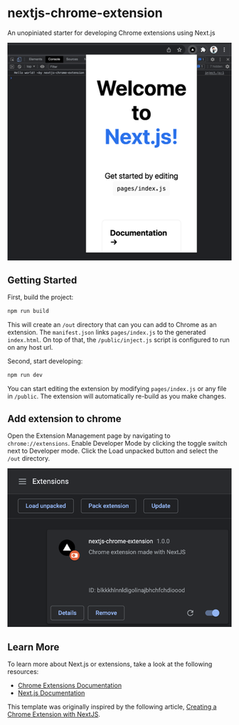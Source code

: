 # nextjs-chrome-extension

An unopiniated starter for developing Chrome extensions using Next.js

<p align="center">
<img src="/images/nextjs-chrome-extension.png" alt="Screenshot of nextjs-chrome-extension" width="616">
</p>
  
## Getting Started

First, build the project:
```bash
npm run build
```
This will create an `/out` directory that can you can add to Chrome as an extension. The `manifest.json` links `pages/index.js` to the generated `index.html`. On top of that, the `/public/inject.js` script is configured to run on any host url.

Second, start developing:
```bash
npm run dev
```
You can start editing the extension by modifying `pages/index.js` or any file in `/public`. The extension will automatically re-build as you make changes.

## Add extension to chrome

Open the Extension Management page by navigating to `chrome://extensions`. Enable Developer Mode by clicking the toggle switch next to Developer mode. Click the Load unpacked button and select the `/out` directory.

<p align="center">
<img src="/images/add-extension-to-chrome.png" alt="Screenshot of chrome://extensions page" width="616">
</p>

## Learn More

To learn more about Next.js or extensions, take a look at the following resources:

- [Chrome Extensions Documentation](https://developer.chrome.com/docs/extensions/)
- [Next.js Documentation](https://nextjs.org/docs)

This template was originally inspired by the following article, [Creating a Chrome Extension with NextJS](https://aaronscherer.me/blog/post/creating-a-chrome-extension-with-nextjs).


